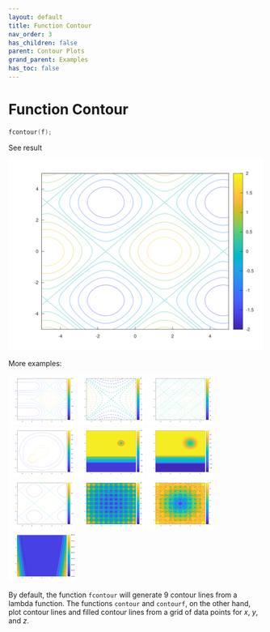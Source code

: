 ```yaml
---
layout: default
title: Function Contour
nav_order: 3
has_children: false
parent: Contour Plots
grand_parent: Examples
has_toc: false
---
```

# Function Contour

```cpp
fcontour(f);
```


See result

[![example_fcontour_1](../contour_plots/fcontour/fcontour_1.svg)](https://github.com/alandefreitas/matplotplusplus/blob/master/examples/contour_plots/fcontour/fcontour_1.cpp)

More examples:
    
[![example_fcontour_2](../contour_plots/fcontour/fcontour_2_thumb.png)](https://github.com/alandefreitas/matplotplusplus/blob/master/examples/contour_plots/fcontour/fcontour_2.cpp)  [![example_fcontour_3](../contour_plots/fcontour/fcontour_3_thumb.png)](https://github.com/alandefreitas/matplotplusplus/blob/master/examples/contour_plots/fcontour/fcontour_3.cpp)  [![example_fcontour_4](../contour_plots/fcontour/fcontour_4_thumb.png)](https://github.com/alandefreitas/matplotplusplus/blob/master/examples/contour_plots/fcontour/fcontour_4.cpp)  [![example_fcontour_5](../contour_plots/fcontour/fcontour_5_thumb.png)](https://github.com/alandefreitas/matplotplusplus/blob/master/examples/contour_plots/fcontour/fcontour_5.cpp)  [![example_fcontour_6](../contour_plots/fcontour/fcontour_6_thumb.png)](https://github.com/alandefreitas/matplotplusplus/blob/master/examples/contour_plots/fcontour/fcontour_6.cpp)  [![example_fcontour_7](../contour_plots/fcontour/fcontour_7_thumb.png)](https://github.com/alandefreitas/matplotplusplus/blob/master/examples/contour_plots/fcontour/fcontour_7.cpp)  [![example_fcontour_8](../contour_plots/fcontour/fcontour_8_thumb.png)](https://github.com/alandefreitas/matplotplusplus/blob/master/examples/contour_plots/fcontour/fcontour_8.cpp)  [![example_fcontour_9](../contour_plots/fcontour/fcontour_9_thumb.png)](https://github.com/alandefreitas/matplotplusplus/blob/master/examples/contour_plots/fcontour/fcontour_9.cpp)  [![example_fcontour_10](../contour_plots/fcontour/fcontour_10_thumb.png)](https://github.com/alandefreitas/matplotplusplus/blob/master/examples/contour_plots/fcontour/fcontour_10.cpp)  [![example_fcontour_11](../contour_plots/fcontour/fcontour_11_thumb.png)](https://github.com/alandefreitas/matplotplusplus/blob/master/examples/contour_plots/fcontour/fcontour_11.cpp)
  

By default, the function `fcontour` will generate 9 contour lines from a lambda function. The functions `contour` and `contourf`, on the other hand, plot contour lines and filled contour lines from a grid of data points for $x$, $y$, and $z$.




<!-- Generated with mdsplit: https://github.com/alandefreitas/mdsplit -->
